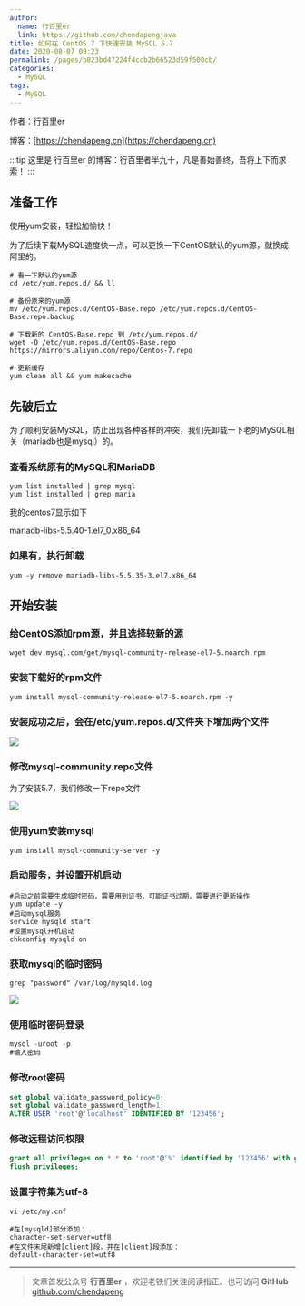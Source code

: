 ```yaml
---
author: 
  name: 行百里er
  link: https://github.com/chendapengjava
title: 如何在 CentOS 7 下快速安装 MySQL 5.7
date: 2020-08-07 09:23
permalink: /pages/b823bd47224f4ccb2b66523d59f500cb/
categories: 
  - MySQL
tags: 
  - MySQL
---
```


作者：行百里er

博客：[https://chendapeng.cn](https://chendapeng.cn)

:::tip
这里是 行百里er 的博客：行百里者半九十，凡是善始善终，吾将上下而求索！
:::

## 准备工作
使用yum安装，轻松加愉快！

为了后续下载MySQL速度快一点，可以更换一下CentOS默认的yum源，就换成阿里的。

```shell
# 看一下默认的yum源
cd /etc/yum.repos.d/ && ll

# 备份原来的yum源
mv /etc/yum.repos.d/CentOS-Base.repo /etc/yum.repos.d/CentOS-Base.repo.backup

# 下载新的 CentOS-Base.repo 到 /etc/yum.repos.d/
wget -O /etc/yum.repos.d/CentOS-Base.repo https://mirrors.aliyun.com/repo/Centos-7.repo

# 更新缓存
yum clean all && yum makecache
```

## 先破后立
为了顺利安装MySQL，防止出现各种各样的冲突，我们先卸载一下老的MySQL相关（mariadb也是mysql）的。

### 查看系统原有的MySQL和MariaDB

```shell
yum list installed | grep mysql
yum list installed | grep maria
```
我的centos7显示如下

mariadb-libs-5.5.40-1.el7_0.x86_64

### 如果有，执行卸载

```shell
yum -y remove mariadb-libs-5.5.35-3.el7.x86_64
```

## 开始安装
### 给CentOS添加rpm源，并且选择较新的源

```shell
wget dev.mysql.com/get/mysql-community-release-el7-5.noarch.rpm
```
### 安装下载好的rpm文件

```shell
yum install mysql-community-release-el7-5.noarch.rpm -y
```

### 安装成功之后，会在/etc/yum.repos.d/文件夹下增加两个文件

![](https://p3-juejin.byteimg.com/tos-cn-i-k3u1fbpfcp/d5bc03b4f58f4ca9b38f858b2daa5442~tplv-k3u1fbpfcp-zoom-1.image)


### 修改mysql-community.repo文件

为了安装5.7，我们修改一下repo文件

![](https://p3-juejin.byteimg.com/tos-cn-i-k3u1fbpfcp/6a64f5b7a6464cf3913d0a031a15b0b4~tplv-k3u1fbpfcp-zoom-1.image)



### 使用yum安装mysql

```shell
yum install mysql-community-server -y
```

### 启动服务，并设置开机启动

```
#启动之前需要生成临时密码，需要用到证书，可能证书过期，需要进行更新操作
yum update -y
#启动mysql服务
service mysqld start
#设置mysql开机启动
chkconfig mysqld on
```

### 获取mysql的临时密码

```shell
grep "password" /var/log/mysqld.log
```
![](https://p3-juejin.byteimg.com/tos-cn-i-k3u1fbpfcp/01b088fa75d04d6b908bc09faa689b3b~tplv-k3u1fbpfcp-zoom-1.image)


### 使用临时密码登录

```sql
mysql -uroot -p
#输入密码
```

### 修改root密码

```sql
set global validate_password_policy=0;
set global validate_password_length=1;
ALTER USER 'root'@'localhost' IDENTIFIED BY '123456';
```

### 修改远程访问权限

```sql
grant all privileges on *.* to 'root'@'%' identified by '123456' with grant option;
flush privileges;
```

### 设置字符集为utf-8

```shell
vi /etc/my.cnf

#在[mysqld]部分添加：
character-set-server=utf8
#在文件末尾新增[client]段，并在[client]段添加：
default-character-set=utf8
```

---

> 文章首发公众号 **行百里er** ，欢迎老铁们关注阅读指正。也可访问 **GitHub** [github.com/chendapeng](https://github.com/chendapengjava)



